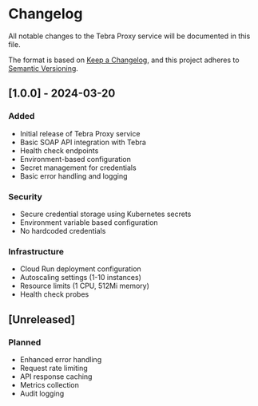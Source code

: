 # Changelog

All notable changes to the Tebra Proxy service will be documented in this file.

The format is based on [Keep a Changelog](https://keepachangelog.com/en/1.0.0/),
and this project adheres to [Semantic Versioning](https://semver.org/spec/v2.0.0.html).

## [1.0.0] - 2024-03-20

### Added
- Initial release of Tebra Proxy service
- Basic SOAP API integration with Tebra
- Health check endpoints
- Environment-based configuration
- Secret management for credentials
- Basic error handling and logging

### Security
- Secure credential storage using Kubernetes secrets
- Environment variable based configuration
- No hardcoded credentials

### Infrastructure
- Cloud Run deployment configuration
- Autoscaling settings (1-10 instances)
- Resource limits (1 CPU, 512Mi memory)
- Health check probes

## [Unreleased]

### Planned
- Enhanced error handling
- Request rate limiting
- API response caching
- Metrics collection
- Audit logging 
